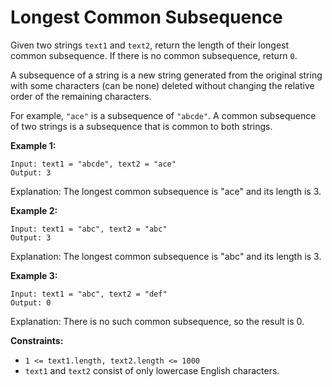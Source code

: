 # Longest Common Subsequence

Given two strings `text1` and `text2`, return the length of their longest common subsequence. If there is no common subsequence, return `0`.

A subsequence of a string is a new string generated from the original string with some characters (can be none) deleted without changing the relative order of the remaining characters.

For example, `"ace"` is a subsequence of `"abcde"`.
A common subsequence of two strings is a subsequence that is common to both strings.

**Example 1:**

```
Input: text1 = "abcde", text2 = "ace" 
Output: 3  
```

Explanation: The longest common subsequence is "ace" and its length is 3.

**Example 2:**

```
Input: text1 = "abc", text2 = "abc"
Output: 3
```

Explanation: The longest common subsequence is "abc" and its length is 3.

**Example 3:**

```
Input: text1 = "abc", text2 = "def"
Output: 0
```

Explanation: There is no such common subsequence, so the result is 0.

**Constraints:**

 - `1 <= text1.length, text2.length <= 1000`
 - `text1` and `text2` consist of only lowercase English characters.